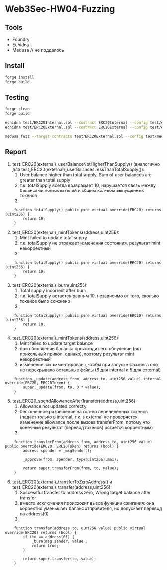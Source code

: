 # Web3Sec-HW04-Fuzzing

## Tools
- Foundry
- Echidna
- Medusa // не поддалось

## Install
```bash
forge install
forge build
```

## Testing
```bash
forge clean
forge build

echidna test/ERC20Internal.sol --contract ERC20Internal --config test/echidna.yaml
echidna test/ERC20External.sol --contract ERC20External --config test/echidna-ext.yaml

medusa fuzz --target-contracts test/ERC20External.sol --config test/medusa.yaml // анлаки, не работает
```

## Report
1. test_ERC20(external)_userBalanceNotHigherThanSupply() (аналогично для test_ERC20(external)_userBalancesLessThanTotalSupply()):
    1. User balance higher than total supply, Sum of user balances are greater than total supply
    2. т.к. totalSupply всегда возвращает 10, нарушается связь между балансами пользователей и общим кол-вом выпущенных токенов
    3. 
```sol
    function totalSupply() public pure virtual override(ERC20) returns (uint256) {
        return 10;
    }
```

2. test_ERC20(external)_mintTokens(address,uint256):
    1. Mint failed to update total supply
    2. т.к. totalSupply не отражает изменения состояния, результат mint некорректный
    3. 
```sol
    function totalSupply() public pure virtual override(ERC20) returns (uint256) {
        return 10;
    }
```

3. test_ERC20(external)_burn(uint256):
    1. Total supply incorrect after burn
    2. т.к. totalSupply остается равным 10, независимо от того, сколько токенов было сожжено
    3. 
```sol
    function totalSupply() public pure virtual override(ERC20) returns (uint256) {
        return 10;
    }
```

4. test_ERC20(external)_mintTokens(address,uint256):
    1. Mint failed to update target balance
    2. при обновлении баланса происходит его обнуление (вот прикольный прикол, однако), поэтому результат mint некорректный
    3. изменение закомментировано, чтобы при запуске фаззинга оно не перекрывало остальные фейлы (6 для internal и 5 для external)
```sol
    function _update(address from, address to, uint256 value) internal override(ERC20, ERC20Token) {
        super._update(from, to, 0 * value);
    }
```

5. test_ERC20_spendAllowanceAfterTransfer(address,uint256):
    1. Allowance not updated correctly
    2. бесконечное разрешение на кол-во переведённых токенов (падает только в internal, т.к. в external не проверяется изменение allowance после вызова transferFrom, потому что конечный результат (перевод токенов) остаётся корректным)
    3. 
```sol
    function transferFrom(address from, address to, uint256 value) public override(ERC20, ERC20Token) returns (bool) {
        address spender = _msgSender();

        _approve(from, spender, type(uint256).max);

        return super.transferFrom(from, to, value);
    }
```

6. test_ERC20(external)_transferToZeroAddress() и test_ERC20(external)_transfer(address,uint256):
    1. Successful transfer to address zero, Wrong target balance after transfer
    2. вместо исключения происходит вызов функции сжигания: она корректно уменьшает баланс отправителя, но допускает перевод на address(0)
    3. 
```sol
    function transfer(address to, uint256 value) public virtual override(ERC20) returns (bool) {
        if (to == address(0)) {
            _burn(msg.sender, value);
            return true;
        }

        return super.transfer(to, value);
    }
```
